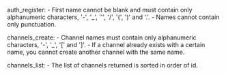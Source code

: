 auth_register:
    - First name cannot be blank and must contain only alphanumeric characters,
      '-', '_', ''', '/', '(', ')' and '.'.
    - Names cannot contain only punctuation.

channels_create:
    - Channel names must contain only alphanumeric characters, '-', '_', '[' and
      ']'.
    - If a channel already exists with a certain name, you cannot create another
      channel with the same name.

channels_list:
    - The list of channels returned is sorted in order of id.
